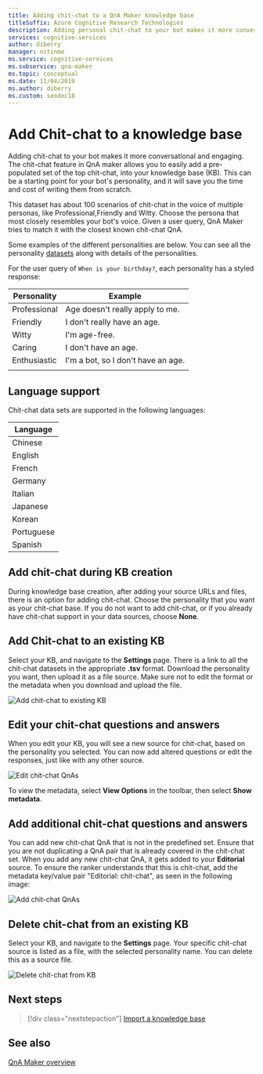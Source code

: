 ```yaml
---
title: Adding chit-chat to a QnA Maker knowledge base
titleSuffix: Azure Cognitive Research Technologies
description: Adding personal chit-chat to your bot makes it more conversational and engaging when you create a KB. QnA Maker allows you to easily add a pre-populated set of the top chit-chat, into your KB. 
services: cognitive-services
author: diberry
manager: nitinme
ms.service: cognitive-services
ms.subservice: qna-maker
ms.topic: conceptual
ms.date: 11/04/2019
ms.author: diberry
ms.custom: seodec18
---
```


# Add Chit-chat to a knowledge base

Adding chit-chat to your bot makes it more conversational and engaging. The chit-chat feature in QnA maker allows you to easily add a pre-populated set of the top chit-chat, into your knowledge base (KB). This can be a starting point for your bot's personality, and it will save you the time and cost of writing them from scratch.  

This dataset has about 100 scenarios of chit-chat in the voice of multiple personas, like Professional,Friendly and Witty. Choose the persona that most closely resembles your bot's voice. Given a user query, QnA Maker tries to match it with the closest known chit-chat QnA.  

Some examples of the different personalities are below. You can see all the personality [datasets](https://github.com/Microsoft/BotBuilder-PersonalityChat/tree/master/CSharp/Datasets) along with details of the personalities.

For the user query of `When is your birthday?`, each personality has a styled response:

<!-- added quotes so acrolinx doesn't score these sentences -->
|Personality|Example|
|--|--|
|Professional|Age doesn't really apply to me.|
|Friendly|I don't really have an age.|
|Witty|I'm age-free.|
|Caring|I don't have an age.|
|Enthusiastic|I'm a bot, so I don't have an age.|
||


## Language support

Chit-chat data sets are supported in the following languages:

|Language|
|--|
|Chinese|
|English|
|French|
|Germany|
|Italian|
|Japanese|
|Korean|
|Portuguese|
|Spanish|


## Add chit-chat during KB creation
During knowledge base creation, after adding your source URLs and files, there is an option for adding chit-chat. Choose the personality that you want as your chit-chat base. If you do not want to add chit-chat, or if you already have chit-chat support in your data sources, choose **None**. 

## Add Chit-chat to an existing KB
Select your KB, and navigate to the **Settings** page. There is a link to all the chit-chat datasets in the appropriate **.tsv** format. Download the personality you want, then upload it as a file source. Make sure not to edit the format or the metadata when you download and upload the file. 
  
![Add chit-chat to existing KB](../media/qnamaker-how-to-chit-chat/add-chit-chat-dataset.png)

## Edit your chit-chat questions and answers
When you edit your KB, you will see a new source for chit-chat, based on the personality you selected. You can now add altered questions or edit the responses, just like with any other source. 

![Edit chit-chat QnAs](../media/qnamaker-how-to-chit-chat/edit-chit-chat.png)

To view the metadata, select **View Options** in the toolbar, then select **Show metadata**.

## Add additional chit-chat questions and answers
You can add new chit-chat QnA that is not in the predefined set. Ensure that you are not duplicating a QnA pair that is already covered in the chit-chat set. When you add any new chit-chat QnA, it gets added to your **Editorial** source. To ensure the ranker understands that this is chit-chat, add the metadata key/value pair "Editorial: chit-chat", as seen in the following image:
   
![![Add chit-chat QnAs](../media/qnamaker-how-to-chit-chat/add-new-chit-chat.png)](../media/qnamaker-how-to-chit-chat/add-new-chit-chat.png#lightbox)

## Delete chit-chat from an existing KB
Select your KB, and navigate to the **Settings** page. Your specific chit-chat source is listed as a file, with the selected personality name. You can delete this as a source file.

![Delete chit-chat from KB](../media/qnamaker-how-to-chit-chat/delete-chit-chat.png)

## Next steps

> [!div class="nextstepaction"]
> [Import a knowledge base](../Tutorials/migrate-knowledge-base.md)

## See also 

[QnA Maker overview](../Overview/overview.md)

